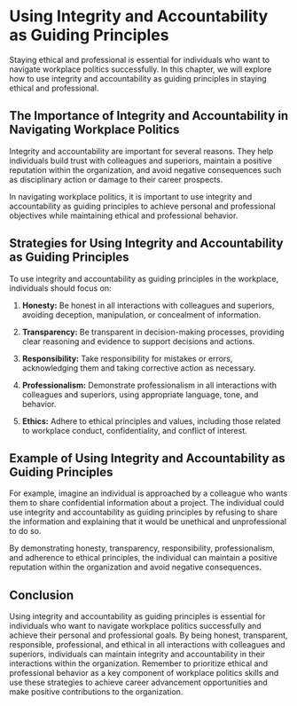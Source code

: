 Using Integrity and Accountability as Guiding Principles
=====================================================================================================

Staying ethical and professional is essential for individuals who want to navigate workplace politics successfully. In this chapter, we will explore how to use integrity and accountability as guiding principles in staying ethical and professional.

The Importance of Integrity and Accountability in Navigating Workplace Politics
-------------------------------------------------------------------------------

Integrity and accountability are important for several reasons. They help individuals build trust with colleagues and superiors, maintain a positive reputation within the organization, and avoid negative consequences such as disciplinary action or damage to their career prospects.

In navigating workplace politics, it is important to use integrity and accountability as guiding principles to achieve personal and professional objectives while maintaining ethical and professional behavior.

Strategies for Using Integrity and Accountability as Guiding Principles
-----------------------------------------------------------------------

To use integrity and accountability as guiding principles in the workplace, individuals should focus on:

1. **Honesty:** Be honest in all interactions with colleagues and superiors, avoiding deception, manipulation, or concealment of information.

2. **Transparency:** Be transparent in decision-making processes, providing clear reasoning and evidence to support decisions and actions.

3. **Responsibility:** Take responsibility for mistakes or errors, acknowledging them and taking corrective action as necessary.

4. **Professionalism:** Demonstrate professionalism in all interactions with colleagues and superiors, using appropriate language, tone, and behavior.

5. **Ethics:** Adhere to ethical principles and values, including those related to workplace conduct, confidentiality, and conflict of interest.

Example of Using Integrity and Accountability as Guiding Principles
-------------------------------------------------------------------

For example, imagine an individual is approached by a colleague who wants them to share confidential information about a project. The individual could use integrity and accountability as guiding principles by refusing to share the information and explaining that it would be unethical and unprofessional to do so.

By demonstrating honesty, transparency, responsibility, professionalism, and adherence to ethical principles, the individual can maintain a positive reputation within the organization and avoid negative consequences.

Conclusion
----------

Using integrity and accountability as guiding principles is essential for individuals who want to navigate workplace politics successfully and achieve their personal and professional goals. By being honest, transparent, responsible, professional, and ethical in all interactions with colleagues and superiors, individuals can maintain integrity and accountability in their interactions within the organization. Remember to prioritize ethical and professional behavior as a key component of workplace politics skills and use these strategies to achieve career advancement opportunities and make positive contributions to the organization.
